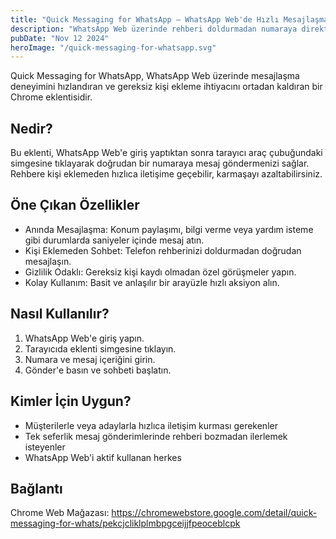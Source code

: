 ```yaml
---
title: "Quick Messaging for WhatsApp — WhatsApp Web'de Hızlı Mesajlaşma"
description: "WhatsApp Web üzerinde rehberi doldurmadan numaraya direkt mesaj atın, hızlı ve pratik bir mesajlaşma deneyimi yaşayın."
pubDate: "Nov 12 2024"
heroImage: "/quick-messaging-for-whatsapp.svg"
---
```


Quick Messaging for WhatsApp, WhatsApp Web üzerinde mesajlaşma deneyimini hızlandıran ve gereksiz kişi ekleme ihtiyacını ortadan kaldıran bir Chrome eklentisidir.

## Nedir?

Bu eklenti, WhatsApp Web'e giriş yaptıktan sonra tarayıcı araç çubuğundaki simgesine tıklayarak doğrudan bir numaraya mesaj göndermenizi sağlar. Rehbere kişi eklemeden hızlıca iletişime geçebilir, karmaşayı azaltabilirsiniz.

## Öne Çıkan Özellikler

- Anında Mesajlaşma: Konum paylaşımı, bilgi verme veya yardım isteme gibi durumlarda saniyeler içinde mesaj atın.
- Kişi Eklemeden Sohbet: Telefon rehberinizi doldurmadan doğrudan mesajlaşın.
- Gizlilik Odaklı: Gereksiz kişi kaydı olmadan özel görüşmeler yapın.
- Kolay Kullanım: Basit ve anlaşılır bir arayüzle hızlı aksiyon alın.

## Nasıl Kullanılır?

1. WhatsApp Web'e giriş yapın.
2. Tarayıcıda eklenti simgesine tıklayın.
3. Numara ve mesaj içeriğini girin.
4. Gönder'e basın ve sohbeti başlatın.

## Kimler İçin Uygun?

- Müşterilerle veya adaylarla hızlıca iletişim kurması gerekenler
- Tek seferlik mesaj gönderimlerinde rehberi bozmadan ilerlemek isteyenler
- WhatsApp Web'i aktif kullanan herkes

## Bağlantı

Chrome Web Mağazası: https://chromewebstore.google.com/detail/quick-messaging-for-whats/pekcjcliklplmbpgceijjfpeoceblcpk


